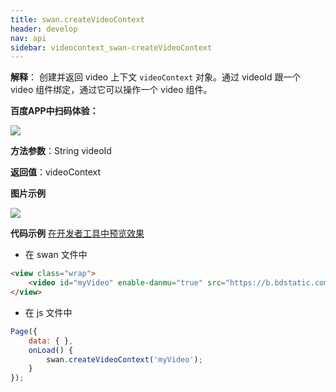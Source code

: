 ```yaml
---
title: swan.createVideoContext
header: develop
nav: api
sidebar: videocontext_swan-createVideoContext
---
```

 

**解释**： 创建并返回 video 上下文 `videoContext` 对象。通过 videoId 跟一个 video 组件绑定，通过它可以操作一个 video 组件。

**百度APP中扫码体验：**

<img src="https://b.bdstatic.com/miniapp/assets/images/doc_demo/video.png"  class="demo-qrcode-image" />


**方法参数**：String videoId

**返回值**：videoContext

**图片示例**

<div class="m-doc-custom-examples">
    <div class="m-doc-custom-examples-correct">
        <img src="https://b.bdstatic.com/miniapp/images/createVideoContext.gif">
    </div>
    <div class="m-doc-custom-examples-correct">
        <img src=" ">
    </div>
    <div class="m-doc-custom-examples-correct">
        <img src=" ">
    </div>     
</div>

**代码示例**
<a href="swanide://fragment/45b489b0165f458d5c0de30719645bdd1573525569310" title="在开发者工具中预览效果" target="_self">在开发者工具中预览效果</a>

* 在 swan 文件中

```html
<view class="wrap">
    <video id="myVideo" enable-danmu="true" src="https://b.bdstatic.com/swan-temp/940fe716b0eaad38f47b209d61657490.mp4"></video>
</view>
```

* 在 js 文件中

```js
Page({
    data: { },
    onLoad() {
        swan.createVideoContext('myVideo');  
    }
});
```
